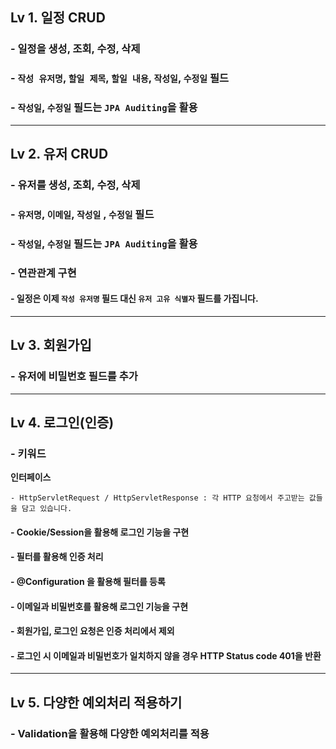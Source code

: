 ## Lv 1. 일정 CRUD  

### - 일정을 생성, 조회, 수정, 삭제
### - `작성 유저명`, `할일 제목`, `할일 내용`, `작성일`, `수정일` 필드
### -  `작성일`, `수정일` 필드는 `JPA Auditing`을 활용

---

## Lv 2. 유저 CRUD

### - 유저를 생성, 조회, 수정, 삭제
### -   `유저명`, `이메일`, `작성일` , `수정일` 필드
### -  `작성일`, `수정일` 필드는 `JPA Auditing`을 활용

### -   연관관계 구현
####    -   일정은 이제 `작성 유저명` 필드 대신 `유저 고유 식별자` 필드를 가집니다.

---
## Lv 3. 회원가입

### - 유저에 비밀번호 필드를 추가

---
## Lv 4. 로그인(인증)
### - 키워드

  **인터페이스**

    - HttpServletRequest / HttpServletResponse : 각 HTTP 요청에서 주고받는 값들을 담고 있습니다.

#### - Cookie/Session을 활용해 로그인 기능을 구현
#### - 필터를 활용해 인증 처리
#### - @Configuration 을 활용해 필터를 등록

#### - 이메일과 비밀번호를 활용해 로그인 기능을 구현
#### - 회원가입, 로그인 요청은 인증 처리에서 제외
#### - 로그인 시 이메일과 비밀번호가 일치하지 않을 경우 HTTP Status code 401을 반환

---
## Lv 5. 다양한 예외처리 적용하기
### - Validation을 활용해 다양한 예외처리를 적용